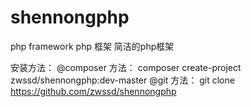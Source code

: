 # shennongphp
php framework php 框架 简洁的php框架

安装方法：
@composer 方法：
composer create-project zwssd/shennongphp:dev-master
@git 方法：
git clone https://github.com/zwssd/shennongphp
